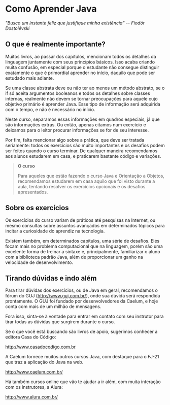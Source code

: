 # Como Aprender Java
_"Busco um instante feliz que justifique minha existência" -- Fiodór Dostoiévski_






## O que é realmente importante?

Muitos livros, ao passar dos capítulos, mencionam todos os detalhes da linguagem
juntamente com seus princípios básicos. Isso acaba criando muita confusão, em especial
porque o estudante não consegue distinguir exatamente o que é primordial aprender no início,
daquilo que pode ser estudado mais adiante.

Se uma classe abstrata deve ou não ter ao menos um método abstrato, se o if só
aceita argumentos booleanos e todos os detalhes sobre classes internas, realmente não
devem se tornar preocupações para aquele cujo objetivo primário é aprender Java.
Esse tipo de informação será adquirida com o tempo, e não é necessário no início.

Neste curso, separamos essas informações em quadros especiais, já que são informações extras.
Ou então, apenas citamos num exercício e deixamos para o leitor procurar informações se
for de seu interesse.

Por fim, falta mencionar algo sobre a prática, que deve ser tratada seriamente: todos os exercícios
são muito importantes e os desafios podem ser feitos quando o curso terminar. De qualquer maneira
recomendamos aos alunos estudarem em casa, e praticarem bastante código e variações.

> **O curso**
>
> Para aqueles que estão fazendo o curso Java e Orientação a Objetos, recomendamos estudarem em
> casa aquilo que foi visto durante a aula, tentando resolver os exercícios opcionais e
> os desafios apresentados.




## Sobre os exercícios
Os exercícios do curso variam de práticos até pesquisas na Internet, ou mesmo consultas sobre assuntos
avançados em determinados tópicos para incitar a curiosidade do aprendiz na tecnologia.

Existem também, em determinados capítulos, uma série de desafios. Eles focam mais no problema
computacional que na linguagem, porém são uma excelente forma de treinar a sintaxe e,
principalmente, familiarizar o aluno com a biblioteca padrão Java, além de proporcionar
um ganho na velocidade de desenvolvimento.

## Tirando dúvidas e indo além

Para tirar dúvidas dos exercícios, ou de Java em geral, recomendamos o fórum
do GUJ (http://www.guj.com.br/), onde sua dúvida será respondida prontamente.
O GUJ foi fundado por desenvolvedores da Caelum, e hoje conta com mais de um milhão
de mensagens.

Fora isso, sinta-se à vontade para entrar em contato com seu instrutor para tirar todas
as  dúvidas que surgirem durante o curso.

Se o que você está buscando são livros de apoio, sugerimos conhecer a editora Casa do Código:

http://www.casadocodigo.com.br

A Caelum fornece muitos outros cursos Java, com destaque para o FJ-21 que traz a aplicação
do Java na web.

http://www.caelum.com.br/

Há também cursos online que vão te ajudar a ir além, com muita interação
com os instrutores, a Alura:

http://www.alura.com.br/
